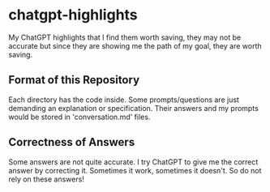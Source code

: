 # chatgpt-highlights
My ChatGPT highlights that I find them worth saving, they may not be accurate but since they are showing me the path of my goal, they are worth saving.

## Format of this Repository
Each directory has the code inside. Some prompts/questions are just demanding an explanation or specification. Their answers and my prompts would be stored in 'conversation.md' files.
## Correctness of Answers
Some answers are not quite accurate. I try ChatGPT to give me the correct answer by correcting it. Sometimes it work, sometimes it doesn't. So do not rely on these answers!


